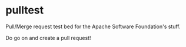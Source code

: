 pulltest
========

Pull/Merge request test bed for the Apache Software Foundation's stuff.

Do go on and create a pull request!
